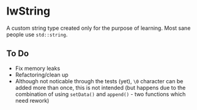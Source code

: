 # IwString

A custom string type created only for the purpose of learning. Most sane people use `std::string`.

## To Do

- Fix memory leaks
- Refactoring/clean up
- Although not noticable through the tests (yet), `\0` character can be added more than once, this is not intended (but happens due to the combination of using `setData()` and `append()` - two functions which need rework)
